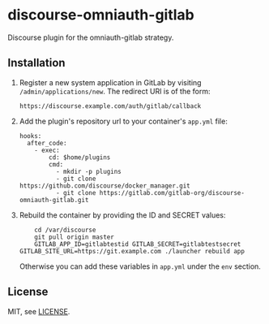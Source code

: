 discourse-omniauth-gitlab
=========================

Discourse plugin for the omniauth-gitlab strategy.

## Installation

1. Register a new system application in GitLab by visiting `/admin/applications/new`.
    The redirect URI is of the form:

    ```
    https://discourse.example.com/auth/gitlab/callback
    ```

1. Add the plugin's repository url to your container's `app.yml` file:

    ```
    hooks:
      after_code:
        - exec:
            cd: $home/plugins
            cmd:
              - mkdir -p plugins
              - git clone https://github.com/discourse/docker_manager.git
              - git clone https://gitlab.com/gitlab-org/discourse-omniauth-gitlab.git
    ```

1. Rebuild the container by providing the ID and SECRET values:

    ```
        cd /var/discourse
        git pull origin master
        GITLAB_APP_ID=gitlabtestid GITLAB_SECRET=gitlabtestsecret GITLAB_SITE_URL=https://git.example.com ./launcher rebuild app
    ```

    Otherwise you can add these variables in `app.yml` under the `env` section.

## License

MIT, see [LICENSE](./LICENSE).
